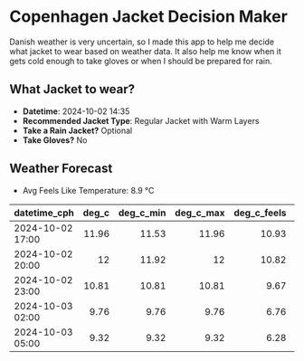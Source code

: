
# Copenhagen Jacket Decision Maker

Danish weather is very uncertain, so I made this app to help me decide what jacket to wear based on weather data. 
It also help me know when it gets cold enough to take gloves or when I should be prepared for rain.

## What Jacket to wear?

- **Datetime**: 2024-10-02 14:35
- **Recommended Jacket Type**: Regular Jacket with Warm Layers
- **Take a Rain Jacket?** Optional
- **Take Gloves?** No

## Weather Forecast
- Avg Feels Like Temperature: 8.9 °C

| datetime_cph     |   deg_c |   deg_c_min |   deg_c_max |   deg_c_feels | weather   | wind   | rain   |
|:-----------------|--------:|------------:|------------:|--------------:|:----------|:-------|:-------|
| 2024-10-02 17:00 |   11.96 |       11.53 |       11.96 |         10.93 | Rain      | Low    | Low    |
| 2024-10-02 20:00 |   12    |       11.92 |       12    |         10.82 | Clouds    | Medium | None   |
| 2024-10-02 23:00 |   10.81 |       10.81 |       10.81 |          9.67 | Clouds    | Medium | None   |
| 2024-10-03 02:00 |    9.76 |        9.76 |        9.76 |          6.76 | Clouds    | High   | None   |
| 2024-10-03 05:00 |    9.32 |        9.32 |        9.32 |          6.28 | Clouds    | High   | None   |
        